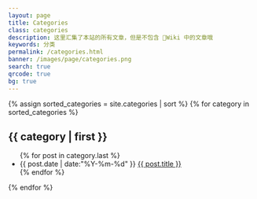 ```yaml
---
layout: page
title: Categories
class: categories
description: 这里汇集了本站的所有文章，但是不包含 📁Wiki 中的文章哦
keywords: 分类
permalink: /categories.html
banner: /images/page/categories.png
search: true
qrcode: true
bg: true
---
```


{% assign sorted_categories = site.categories | sort %}
{% for category in sorted_categories %}
  <h2 class="category__title mdi" id="{{ category[0] }}" data-mdi-custom="{{ category[0] | downcase }}">
    {{ category | first }}
  </h2>
  <ul class="categories">
    {% for post in category.last %}
      <li class="categories__item">  
        <span class="categories__item__meta">{{ post.date | date:"%Y-%m-%d" }}</span>
        <a class="categories__item__title" href="{{ post.url }}">{{ post.title }}</a>
      </li>
    {% endfor %}
  </ul>
{% endfor %}